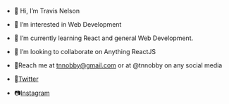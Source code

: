 - 👋 Hi, I’m Travis Nelson
- 👀 I’m interested in Web Development
- 🌱 I’m currently learning React and general Web Development.
- 💞️ I’m looking to collaborate on Anything ReactJS

- 📨Reach me at tnnobby@gmail.com or at @tnnobby on any social media </br>
- 🐤<a href="https://twitter.com/tnnobby">Twitter</a></br>
- 📷<a href="https://www.instagram.com/tnnobby/">Instagram</a>

<!---
Tnnobby/Tnnobby is a ✨ special ✨ repository because its `README.md` (this file) appears on your GitHub profile.
You can click the Preview link to take a look at your changes.
--->
